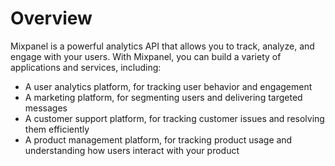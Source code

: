 # Overview

Mixpanel is a powerful analytics API that allows you to track, analyze, and engage with your users. With Mixpanel, you can build a variety of applications and services, including:

- A user analytics platform, for tracking user behavior and engagement
- A marketing platform, for segmenting users and delivering targeted messages
- A customer support platform, for tracking customer issues and resolving them efficiently
- A product management platform, for tracking product usage and understanding how users interact with your product
